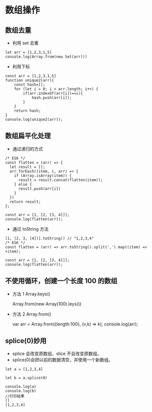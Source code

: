 # 数组操作

## 数组去重

- 利用 set 去重

```$xslt
let arr = [1,2,3,1,5]
console.log(Array.from(new Set(arr)))
```

- 利用下标

```$xslt
const arr = [1,2,3,1,5]
function unique2(arr){
    const hash=[];
    for (let i = 0; i < arr.length; i++) {
        if(arr.indexOf(arr[i])==i){
            hash.push(arr[i]);
        }
    }
    return hash;
}
console.log(unique2(arr));
```

## 数组扁平化处理

- 通过递归的方式

```
/* ES6 */
const flatten = (arr) => {
  let result = [];
  arr.forEach((item, i, arr) => {
    if (Array.isArray(item)) {
      result = result.concat(flatten(item));
    } else {
      result.push(arr[i])
    }
  })
  return result;
};

const arr = [1, [2, [3, 4]]];
console.log(flatten(arr));
```

- 通过 toString 方法

```
[1, [2, 3, [4]]].toString() // "1,2,3,4"
/* ES6 */
const flatten = (arr) => arr.toString().split(',').map((item) => +item);

const arr = [1, [2, [3, 4]]];
console.log(flatten(arr));
```

## 不使用循环，创建一个长度 100 的数组

- 方法 1 Array.keys()

  Array.from(new Array(100).leys())

- 方法 2 Array.from()

  var arr = Array.from({length:100}, (v,k) => k);
  console.log(arr);

## splice(0)妙用

- splice 会改变原数组，slice 不会改变原数组。
- splice(0)会把以前的数据清空，并使用一个新数组。

```
let a = [1,2,3,4]

let b = a.splice(0)

console.log(a)
console.log(b)
//打印结果
[]
[1,2,3,4]
```
